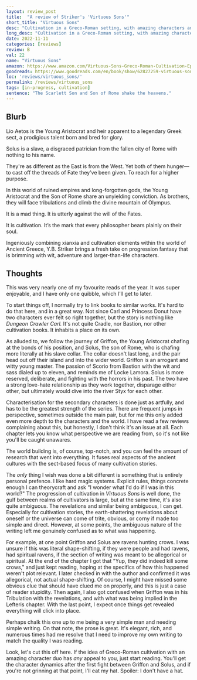 ```yaml
---
layout: review_post
title:  "A review of Striker's 'Virtuous Sons'"
short_title: "Virtuous Sons"
desc: "Cultivation in a Greco-Roman setting, with amazing characters and absolutely fantasy dynamics."
long_desc: "Cultivation in a Greco-Roman setting, with amazing characters and absolutely fantasy dynamics."
date: 2022-11-11
categories: [reviews]
review: B
val: 22
name: "Virtuous Sons"
amazon: https://www.amazon.com/Virtuous-Sons-Greco-Roman-Cultivation-Epic-ebook/dp/B0BGRLYB1R/
goodreads: https://www.goodreads.com/en/book/show/62827259-virtuous-sons
loc: 'reviews/virtuous_sons/'
permalink: /reviews/virtuous_sons
tags: [in-progress, cultivation]
sentence: "The Scarlett Son and Son of Rome shake the heavens."
---
```




## Blurb

Lio Aetos is the Young Aristocrat and heir apparent to a legendary Greek sect, a prodigious talent born and bred for glory.

Solus is a slave, a disgraced patrician from the fallen city of Rome with nothing to his name.

They're as different as the East is from the West. Yet both of them hunger—to cast off the threads of Fate they’ve been given. To reach for a higher purpose.

In this world of ruined empires and long-forgotten gods, the Young Aristocrat and the Son of Rome share an unyielding conviction. As brothers, they will face tribulations and climb the divine mountain of Olympus.

It is a mad thing. It is utterly against the will of the Fates.

It is cultivation. It’s the mark that every philosopher bears plainly on their soul.

Ingeniously combining xianxia and cultivation elements within the world of Ancient Greece, Y.B. Striker brings a fresh take on progression fantasy that is brimming with wit, adventure and larger-than-life characters.

## Thoughts

This was very nearly one of my favourite reads of the year. It was super enjoyable, and I have only one quibble, which I'll get to later. 

To start things off, I normally try to link books to similar works. It's hard to do that here, and in a great way. Not since Carl and Princess Donut have two characters ever felt so right together, but the story is nothing like *Dungeon Crawler Carl.* It's not quite Cradle, nor Bastion, nor other cultivation books. It inhabits a place on its own.

As alluded to, we follow the journey of Griffon, the Young Aristocrat chafing at the bonds of his position, and Solus, the son of Rome, who is chafing more literally at his slave collar. The collar doesn't last long, and the pair head out off their island and into the wider world. Griffon is an arrogant and witty young master. The passion of Scorio from Bastion with the wit and sass dialed up to eleven, and reminds me of Locke Lamora. Solus is more reserved, deliberate, and fighting with the horrors in his past. The two have a strong love-hate relationship as they work together, disparage either other, but ultimately would dive into the river Styx for each other.

Characterisation for the secondary characters is done just as artfully, and has to be the greatest strength of the series. There are frequent jumps in perspective, sometimes outside the main pair, but for me this only added even more depth to the characters and the world. I have read a few reviews complaining about this, but honestly, I don't think it's an issue at all. Each chapter lets you know what perspective we are reading from, so it's not like you'll be caught unawares.

The world building is, of course, top-notch, and you can feel the amount of research that went into everything. It fuses real aspects of the ancient cultures with the sect-based focus of many cultivation stories. 

The *only* thing I wish was done a bit different is something that is entirely personal prefence. I like hard magic systems. Explicit rules, things concrete enough I can theorycraft and ask "I wonder what I'd do if I was in this world?" The progression of cultivation in *Virtuous Sons* is well done, the gulf between realms of cultivators is large, but at the same time, it's also quite ambiguous. The revelations and similar being ambiguous, I can get. Especially for cultivation stories, the earth-shattering revelations about oneself or the universe can come of trite, obvious, or corny if made too simple and direct. However, at some points, the ambiguous nature of the writing left me genuinely confused as to what was happening.

For example, <span class="spoilers">at one point Griffon and Solus are ravens hunting crows. I was unsure if this was literal shape-shifting, if they were people and had ravens, had spiritual ravens, if the section of writing was meant to be allegorical or spiritual. At the end of the chapter I got that "Yup, they did indeed kill some crows," and just kept reading, hoping at the specifics of how this happened weren't plot relevant. I later checked in with the author and confirmed it was allegorical, not actual shape-shifting.</span> Of course, I might have missed some obvious clue that should have clued me on properly, and this is just a case of reader stupidity. Then again, I also got confused when Griffon was in his Tribulation with the revelations, and with what was being implied in the Lefteris chapter. With the last point, I expect once things get revealed everything will click into place.

Perhaps chalk this one up to me being a very simple man and needing simple writing. On that note, the prose is great. It's elegant, rich, and numerous times had me resolve that I need to improve my own writing to match the quality I was reading.

Look, let's cut this off here. If the idea of Greco-Roman cultivation with an amazing character duo has *any* appeal to you, just start reading. You'll get the character dynamics after the first fight between Griffon and Solus, and if you're not grinning at that point, I'll eat my hat. <span class="spoiler">Spoiler: I don't have a hat.</span>
